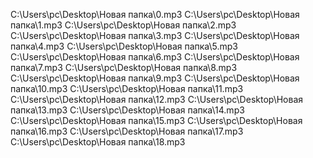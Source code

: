 C:\Users\pc\Desktop\Новая папка\0.mp3
C:\Users\pc\Desktop\Новая папка\1.mp3
C:\Users\pc\Desktop\Новая папка\2.mp3
C:\Users\pc\Desktop\Новая папка\3.mp3
C:\Users\pc\Desktop\Новая папка\4.mp3
C:\Users\pc\Desktop\Новая папка\5.mp3
C:\Users\pc\Desktop\Новая папка\6.mp3
C:\Users\pc\Desktop\Новая папка\7.mp3
C:\Users\pc\Desktop\Новая папка\8.mp3
C:\Users\pc\Desktop\Новая папка\9.mp3
C:\Users\pc\Desktop\Новая папка\10.mp3
C:\Users\pc\Desktop\Новая папка\11.mp3
C:\Users\pc\Desktop\Новая папка\12.mp3
C:\Users\pc\Desktop\Новая папка\13.mp3
C:\Users\pc\Desktop\Новая папка\14.mp3
C:\Users\pc\Desktop\Новая папка\15.mp3
C:\Users\pc\Desktop\Новая папка\16.mp3
C:\Users\pc\Desktop\Новая папка\17.mp3
C:\Users\pc\Desktop\Новая папка\18.mp3
